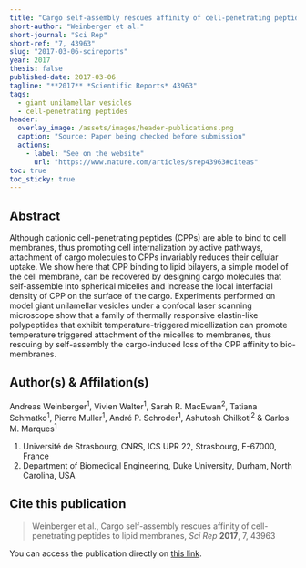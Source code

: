 ```yaml
---
title: "Cargo self-assembly rescues affinity of cell-penetrating peptides to lipid membranes"
short-author: "Weinberger et al."
short-journal: "Sci Rep"
short-ref: "7, 43963"
slug: "2017-03-06-scireports"
year: 2017
thesis: false
published-date: 2017-03-06
tagline: "**2017** *Scientific Reports* 43963"
tags:
  - giant unilamellar vesicles
  - cell-penetrating peptides
header:
  overlay_image: /assets/images/header-publications.png
  caption: "Source: Paper being checked before submission"
  actions:
    - label: "See on the website"
      url: "https://www.nature.com/articles/srep43963#citeas"
toc: true
toc_sticky: true
---
```


## Abstract

Although cationic cell-penetrating peptides (CPPs) are able to bind to cell membranes, thus promoting cell internalization by active pathways, attachment of cargo molecules to CPPs invariably reduces their cellular uptake. We show here that CPP binding to lipid bilayers, a simple model of the cell membrane, can be recovered by designing cargo molecules that self-assemble into spherical micelles and increase the local interfacial density of CPP on the surface of the cargo. Experiments performed on model giant unilamellar vesicles under a confocal laser scanning microscope show that a family of thermally responsive elastin-like polypeptides that exhibit temperature-triggered micellization can promote temperature triggered attachment of the micelles to membranes, thus rescuing by self-assembly the cargo-induced loss of the CPP affinity to bio-membranes.

## Author(s) & Affilation(s)

Andreas Weinberger<sup>1</sup>, Vivien Walter<sup>1</sup>, Sarah R. MacEwan<sup>2</sup>, Tatiana Schmatko<sup>1</sup>, Pierre Muller<sup>1</sup>, André P. Schroder<sup>1</sup>, Ashutosh Chilkoti<sup>2</sup> & Carlos M. Marques<sup>1</sup>

1. Université de Strasbourg, CNRS, ICS UPR 22, Strasbourg, F-67000, France
2. Department of Biomedical Engineering, Duke University, Durham, North Carolina, USA

## Cite this publication

> Weinberger et al., Cargo self-assembly rescues affinity of cell-penetrating peptides to lipid membranes, *Sci Rep* **2017**, 7, 43963

You can access the publication directly on [this link](https://www.nature.com/articles/srep43963).
